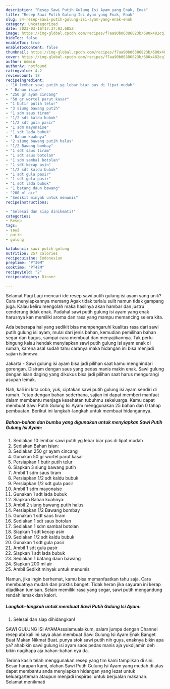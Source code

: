 ```yaml
---
description: "Resep Sawi Putih Gulung Isi Ayam yang Enak, Enak"
title: "Resep Sawi Putih Gulung Isi Ayam yang Enak, Enak"
slug: 24-resep-sawi-putih-gulung-isi-ayam-yang-enak-enak
category: Uncategorized
date: 2023-03-16T17:37:03.685Z
image: https://img-global.cpcdn.com/recipes/f7aa90b06386823b/680x482cq70/sawi-putih-gulung-isi-ayam-foto-resep-utama.jpg
hideToc: false
enableToc: true
enableTocContent: false
thumbnail: https://img-global.cpcdn.com/recipes/f7aa90b06386823b/680x482cq70/sawi-putih-gulung-isi-ayam-foto-resep-utama.jpg
cover: https://img-global.cpcdn.com/recipes/f7aa90b06386823b/680x482cq70/sawi-putih-gulung-isi-ayam-foto-resep-utama.jpg
author: Admin
authorAv: notfound
ratingvalue: 4.2
reviewcount: 18
recipeingredient:
- "10 lembar sawi putih yg lebar biar pas di lipat mudah"
- " Bahan isian"
- "250 gr ayam cincang"
- "50 gr wortel parut kasar"
- "1 butir putih telur"
- "3 siung bawang putih"
- "1 sdm saus tiram"
- "1/2 sdt kaldu bubuk"
- "1/2 sdt gula pasir"
- "1 sdm mayonaise"
- "1 sdt lada bubuk"
- " Bahan kuahnya"
- "2 siung bawang putih halus"
- "1/2 Bawang bombay"
- "1 sdt saus tiram"
- "1 sdt saus botolan"
- "1 sdm sambal botolan"
- "1 sdt kecap asin"
- "1/2 sdt kaldu bubuk"
- "1 sdt gula pasir"
- "1 sdt gula pasir"
- "1 sdt lada bubuk"
- "1 batang daun bawang"
- "200 ml air"
- "Sedikit minyak untuk menumis"
recipeinstructions:

- "Selesai dan siap dinikmati!"
categories:
- Resep
tags:
- sawi
- putih
- gulung

katakunci: sawi putih gulung 
nutrition: 257 calories
recipecuisine: Indonesian
preptime: "PT30M"
cooktime: "PT42M"
recipeyield: "2"
recipecategory: Dinner

---
```



Selamat Pagi Lagi mencari ide resep sawi putih gulung isi ayam yang unik? Cara menyiapkannya memang Agak tidak terlalu sulit namun tidak gampang juga. Kalau keliru mengolah maka hasilnya akan hambar dan justru cenderung tidak enak. Padahal sawi putih gulung isi ayam yang enak harusnya kan memiliki aroma dan rasa yang mampu memancing selera kita.


Ada beberapa hal yang sedikit bisa mempengaruhi kualitas rasa dari sawi putih gulung isi ayam, mulai dari jenis bahan, kemudian pemilihan bahan segar dan bagus, sampai cara membuat dan menyajikannya. Tak perlu bingung kalau hendak menyiapkan sawi putih gulung isi ayam enak di rumah, karena asal sudah tahu caranya maka hidangan ini bisa menjadi sajian istimewa.

Jakarta - Sawi gulung isi ayam bisa jadi pilihan saat kamu menghindari gorengan. Disiram dengan saus yang pedas manis makin enak. Sawi gulung dengan isian daging yang dikukus bisa jadi pilihan saat harus mengurangi asupan lemak.


Nah, kali ini kita coba, yuk, ciptakan sawi putih gulung isi ayam sendiri di rumah. Tetap dengan bahan sederhana, sajian ini dapat memberi manfaat dalam membantu menjaga kesehatan tubuhmu sekeluarga. Kamu dapat membuat Sawi Putih Gulung Isi Ayam menggunakan 25 bahan dan 0 tahap pembuatan. Berikut ini langkah-langkah untuk membuat hidangannya.

<!--inarticleads1-->

##### Bahan-bahan dan bumbu yang digunakan untuk menyiapkan Sawi Putih Gulung Isi Ayam:

1. Sediakan 10 lembar sawi putih yg lebar biar pas di lipat mudah
1. Sediakan  Bahan isian:
1. Sediakan 250 gr ayam cincang
1. Gunakan 50 gr wortel parut kasar
1. Persiapkan 1 butir putih telur
1. Siapkan 3 siung bawang putih
1. Ambil 1 sdm saus tiram
1. Persiapkan 1/2 sdt kaldu bubuk
1. Persiapkan 1/2 sdt gula pasir
1. Ambil 1 sdm mayonaise
1. Gunakan 1 sdt lada bubuk
1. Siapkan  Bahan kuahnya:
1. Ambil 2 siung bawang putih halus
1. Persiapkan 1/2 Bawang bombay
1. Gunakan 1 sdt saus tiram
1. Sediakan 1 sdt saus botolan
1. Sediakan 1 sdm sambal botolan
1. Siapkan 1 sdt kecap asin
1. Sediakan 1/2 sdt kaldu bubuk
1. Gunakan 1 sdt gula pasir
1. Ambil 1 sdt gula pasir
1. Siapkan 1 sdt lada bubuk
1. Sediakan 1 batang daun bawang
1. Siapkan 200 ml air
1. Ambil Sedikit minyak untuk menumis


Namun, jika ingin berhemat, kamu bisa memanfaatkan tahu saja. Cara membuatnya mudah dan praktis banget. Tidak heran jika sayuran ini kerap dijadikan tumisan. Selain memiliki rasa yang segar, sawi putih mengandung rendah lemak dan kalori. 

<!--inarticleads2-->

##### Langkah-langkah untuk membuat Sawi Putih Gulung Isi Ayam:


1. Selesai dan siap dihidangkan!

SAWI GULUNG ISI AYAMAssalamualaikum, salam jumpa dengan Channel resep abi kali ini saya akan membuat Sawi Gulung Isi Ayam Enak Banget Buat Makan Nikmat Buat. punya stok sawi putih nih guys, enaknya bikin apa ya? ahabikin sawi gulung isi ayam saos pedas manis aja yukdijamin deh bikin nagihapa aja bahan-bahan nya da. 

Terima kasih telah menggunakan resep yang tim kami tampilkan di sini. Besar harapan kami, olahan Sawi Putih Gulung Isi Ayam yang mudah di atas dapat membantu anda menyiapkan hidangan yang lezat untuk keluarga/teman ataupun menjadi inspirasi untuk berjualan makanan. Selamat menikmati
